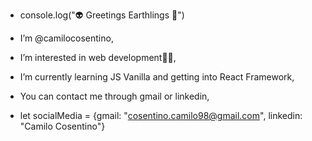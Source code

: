 - console.log("👽 Greetings Earthlings 👋")

- I’m @camilocosentino,
- I’m interested in web development👨‍💻,
- I’m currently learning JS Vanilla and getting into React Framework,
- You can contact me through gmail or linkedin,
- let socialMedia = {gmail: "cosentino.camilo98@gmail.com", linkedin: "Camilo Cosentino"}


